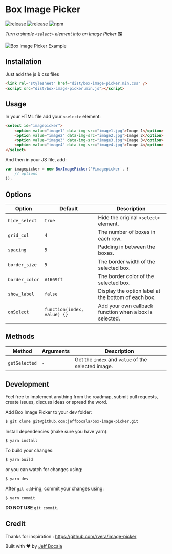 # Box Image Picker

[![release](https://img.shields.io/github/release/jeffbocala/box-image-picker.svg)](https://github.com/jeffbocala/box-image-picker/releases)
[![release](https://img.shields.io/github/license/jeffbocala/box-image-picker.svg)](https://github.com/jeffbocala/box-image-picker/blob/master/LICENSE)
[![npm](https://img.shields.io/npm/v/box-image-picker/latest.svg?colorB=cb3837)](https://www.npmjs.com/package/box-image-picker)

*Turn a simple `<select>` element into an Image Picker* 🖼

![Box Image Picker Example](https://imgur.com/S90ChU4.png)

## Installation

Just add the js & css files

```html
<link rel="stylesheet" href="dist/box-image-picker.min.css" />
<script src="dist/box-image-picker.min.js"></script>
```

## Usage

In your HTML file add your `<select>` element:
```html
<select id="imagepicker">
    <option value="image1" data-img-src="image1.jpg">Image 1</option>
    <option value="image2" data-img-src="image2.jpg">Image 2</option>
    <option value="image3" data-img-src="image3.jpg">Image 3</option>
    <option value="image4" data-img-src="image4.jpg">Image 4</option>
</select>
```

And then in your JS file, add:
```javascript
var imagepicker = new BoxImagePicker('#imagepicker', {
    // options
});
```

## Options

| Option | Default | Description |
|---|---|---|
| `hide_select` | `true` | Hide the original `<select>` element. |
| `grid_col` | `4` | The number of boxes in each row. |
| `spacing` | `5` | Padding in between the boxes. |
| `border_size` | `5` | The border width of the selected box. |
| `border_color` | `#1669ff` | The border color of the selected box. |
| `show_label` | `false` | Display the option label at the bottom of each box. |
| `onSelect` | `function(index, value) {}` | Add your own callback function when a box is selected. |

## Methods

| Method | Arguments | Description |
|---|---|---|
| `getSelected` | `-` | Get the `index` and `value` of the selected image. |


## Development

Feel free to implement anything from the roadmap, submit pull requests, create issues, discuss ideas or spread the word.

Add Box Image Picker to your dev folder:
```bash
$ git clone git@github.com:jeffbocala/box-image-picker.git
```

Install dependencies (make sure you have yarn):
```bash
$ yarn install
```

To build your changes:
```bash
$ yarn build
```

or you can watch for changes using:
```bash
$ yarn dev
```

After `git add`-ing, commit your changes using:
```bash
$ yarn commit
```

**DO NOT USE** `git commit`.

## Credit

Thanks for inspiration : https://github.com/rvera/image-picker

Built with ❤️ by [Jeff Bocala](https://jeffbocala.com)

